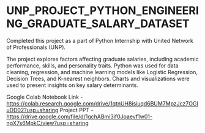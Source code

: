 # UNP_PROJECT_PYTHON_ENGINEERING_GRADUATE_SALARY_DATASET
Completed this project as a part of Python Internship with United Network of Professionals (UNP).

The project explores factors affecting graduate salaries, including academic performance, skills, and personality traits.
Python was used for data cleaning, regression, and machine learning models like Logistic Regression, Decision Trees, and K-nearest neighbors. 
Charts and visualizations were used to present insights on key salary determinants.

Google Colab Notebook Link - https://colab.research.google.com/drive/1qtnUH8isiuqd6BUM7MpzJcz7OGIuDD02?usp=sharing 
Project PPT - https://drive.google.com/file/d/1gchABmi3if0Joaevf1w01-ngX7s6MpkC/view?usp=sharing
